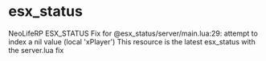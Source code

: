 # esx_status
NeoLifeRP ESX_STATUS
Fix for @esx_status/server/main.lua:29: attempt to index a nil value (local 'xPlayer')
This resource is the latest esx_status with the server.lua fix
